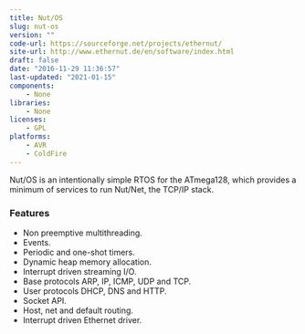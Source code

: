 ```yaml
---
title: Nut/OS
slug: nut-os
version: ""
code-url: https://sourceforge.net/projects/ethernut/
site-url: http://www.ethernut.de/en/software/index.html
draft: false
date: "2016-11-29 11:36:57"
last-updated: "2021-01-15"
components:
    - None
libraries:
    - None
licenses:
    - GPL
platforms:
    - AVR
    - ColdFire
---
```

Nut/OS is an intentionally simple RTOS for the ATmega128, which provides a minimum of services to run Nut/Net, the TCP/IP stack.

<!--more-->

### Features

- Non preemptive multithreading.
- Events.
- Periodic and one-shot timers.
- Dynamic heap memory allocation.
- Interrupt driven streaming I/O.
- Base protocols ARP, IP, ICMP, UDP and TCP.
- User protocols DHCP, DNS and HTTP.
- Socket API.
- Host, net and default routing.
- Interrupt driven Ethernet driver.


